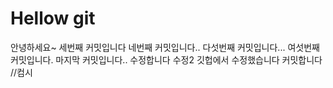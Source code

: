 # Hellow git
안녕하세요~
세번째 커밋입니다
네번째 커밋입니다..
다섯번째 커밋입니다...
여섯번째 커밋입니다.
마지막 커밋입니다..
수정합니다
수정2
깃헙에서 수정했습니다 커밋합니다 //컴시
